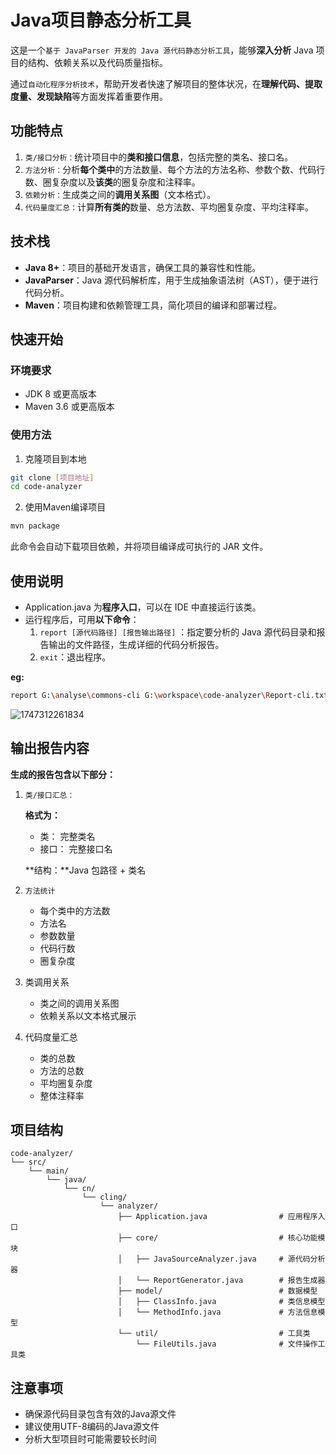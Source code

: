 # Java项目静态分析工具

​	这是一个`基于 JavaParser 开发的 Java 源代码静态分析工具`，能够**深入分析** Java 项目的结构、依赖关系以及代码质量指标。

​	通过`自动化程序分析技术`，帮助开发者快速了解项目的整体状况，在**理解代码、提取度量、发现缺陷**等方面发挥着重要作用。

## 功能特点

1. `类/接口分析：`统计项目中的**类和接口信息**，包括完整的类名、接口名。
2. `方法分析：`分析**每个类中**的方法数量、每个方法的方法名称、参数个数、代码行数、圈复杂度以及**该类**的圈复杂度和注释率。
3. `依赖分析：`生成类之间的**调用关系图**（文本格式）。
4. `代码量度汇总：`计算**所有类的**数量、总方法数、平均圈复杂度、平均注释率。

## 技术栈

- **Java 8+**：项目的基础开发语言，确保工具的兼容性和性能。
- **JavaParser**：Java 源代码解析库，用于生成抽象语法树（AST），便于进行代码分析。
- **Maven**：项目构建和依赖管理工具，简化项目的编译和部署过程。

## 快速开始

### 环境要求

- JDK 8 或更高版本
- Maven 3.6 或更高版本

### 使用方法

1. 克隆项目到本地

```bash
git clone [项目地址]
cd code-analyzer
```
2. 使用Maven编译项目

```bash
mvn package
```

此命令会自动下载项目依赖，并将项目编译成可执行的 JAR 文件。

## 使用说明

- Application.java 为**程序入口**，可以在 IDE 中直接运行该类。
- 运行程序后，可用**以下命令**：
  1. `report [源代码路径] [报告输出路径]` ：指定要分析的 Java 源代码目录和报告输出的文件路径，生成详细的代码分析报告。
  2. `exit`：退出程序。

**eg:**

```bash
report G:\analyse\commons-cli G:\workspace\code-analyzer\Report-cli.txt
```

![1747312261834](G:\workspace\code-analyzer\images\1747312261834.png)

## 输出报告内容

**生成的报告包含以下部分：**

1. `类/接口汇总：`

   **格式为：**

   - 类： 完整类名
   - 接口： 完整接口名

   **结构：**Java 包路径 + 类名

2. `方法统计`

   - 每个类中的方法数
   - 方法名
   - 参数数量
   - 代码行数
   - 圈复杂度

3. 类调用关系
   - 类之间的调用关系图
   - 依赖关系以文本格式展示

4. 代码度量汇总
   - 类的总数
   - 方法的总数
   - 平均圈复杂度
   - 整体注释率

## 项目结构

```
code-analyzer/
└── src/
    └── main/
        └── java/
            └── cn/
                └── cling/
                    └── analyzer/
                        ├── Application.java    			# 应用程序入口
                        ├── core/              				# 核心功能模块
                        │   ├── JavaSourceAnalyzer.java     # 源代码分析器
                        │   └── ReportGenerator.java        # 报告生成器
                        ├── model/             				# 数据模型
                        │   ├── ClassInfo.java              # 类信息模型
                        │   └── MethodInfo.java             # 方法信息模型
                        └── util/              				# 工具类
                            └── FileUtils.java              # 文件操作工具类
```

## 注意事项

- 确保源代码目录包含有效的Java源文件
- 建议使用UTF-8编码的Java源文件
- 分析大型项目时可能需要较长时间
